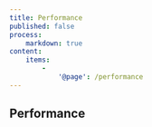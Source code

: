 ```yaml
---
title: Performance
published: false
process:
    markdown: true
content:
    items:
        -
            '@page': /performance
---
```


## Performance